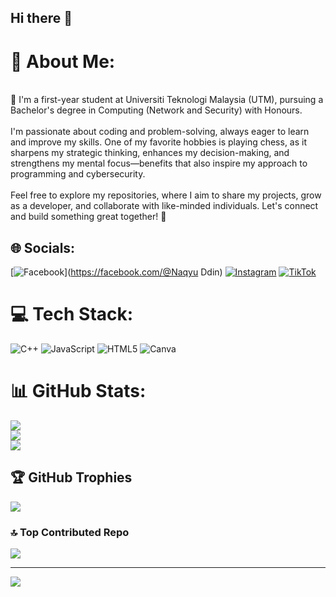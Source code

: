 ## Hi there 👋

<!--
**Naqyuddin/Naqyuddin** is a ✨ _special_ ✨ repository because its `README.md` (this file) appears on your GitHub profile.

Here are some ideas to get you started:

- 🔭 I’m currently working on ...
- 🌱 I’m currently learning ...
- 👯 I’m looking to collaborate on ...
- 🤔 I’m looking for help with ...
- 💬 Ask me about ...
- 📫 How to reach me: ...
- 😄 Pronouns: ...
- ⚡ Fun fact: ...
-->
# 💫 About Me:
<br>👋 I'm a first-year student at Universiti Teknologi Malaysia (UTM), pursuing a Bachelor's degree in Computing (Network and Security) with Honours.<br><br>I'm passionate about coding and problem-solving, always eager to learn and improve my skills. One of my favorite hobbies is playing chess, as it sharpens my strategic thinking, enhances my decision-making, and strengthens my mental focus—benefits that also inspire my approach to programming and cybersecurity.<br><br>Feel free to explore my repositories, where I aim to share my projects, grow as a developer, and collaborate with like-minded individuals. Let's connect and build something great together! 🚀


## 🌐 Socials:
[![Facebook](https://img.shields.io/badge/Facebook-%231877F2.svg?logo=Facebook&logoColor=white)](https://facebook.com/@Naqyu Ddin) [![Instagram](https://img.shields.io/badge/Instagram-%23E4405F.svg?logo=Instagram&logoColor=white)](https://instagram.com/@mxnaqyzl) [![TikTok](https://img.shields.io/badge/TikTok-%23000000.svg?logo=TikTok&logoColor=white)](https://tiktok.com/@@naqyuddin) 

# 💻 Tech Stack:
![C++](https://img.shields.io/badge/c++-%2300599C.svg?style=for-the-badge&logo=c%2B%2B&logoColor=white) ![JavaScript](https://img.shields.io/badge/javascript-%23323330.svg?style=for-the-badge&logo=javascript&logoColor=%23F7DF1E) ![HTML5](https://img.shields.io/badge/html5-%23E34F26.svg?style=for-the-badge&logo=html5&logoColor=white) ![Canva](https://img.shields.io/badge/Canva-%2300C4CC.svg?style=for-the-badge&logo=Canva&logoColor=white)
# 📊 GitHub Stats:
![](https://github-readme-stats.vercel.app/api?username=Naqyuddin&theme=vue-dark&hide_border=false&include_all_commits=false&count_private=true)<br/>
![](https://github-readme-streak-stats.herokuapp.com/?user=Naqyuddin&theme=vue-dark&hide_border=false)<br/>
![](https://github-readme-stats.vercel.app/api/top-langs/?username=Naqyuddin&theme=vue-dark&hide_border=false&include_all_commits=false&count_private=true&layout=compact)

## 🏆 GitHub Trophies
![](https://github-profile-trophy.vercel.app/?username=Naqyuddin&theme=highcontrast&no-frame=true&no-bg=false&margin-w=4)

### 🔝 Top Contributed Repo
![](https://github-contributor-stats.vercel.app/api?username=Naqyuddin&limit=5&theme=dark&combine_all_yearly_contributions=true)

---
[![](https://visitcount.itsvg.in/api?id=Naqyuddin&icon=9&color=0)](https://visitcount.itsvg.in)

<!-- Proudly created with GPRM ( https://gprm.itsvg.in ) -->
